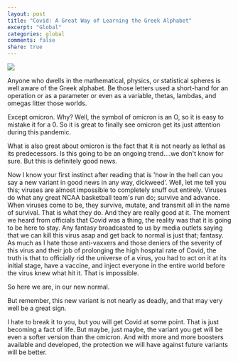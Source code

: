 ```yaml
---
layout: post
title: "Covid: A Great Way of Learning the Greek Alphabet"
excerpt: "Global"
categories: global
comments: false
share: true
---
```




![](https://www.aljazeera.com/wp-content/uploads/2021/11/INTERACTIVE-COVID19-Omicron.png?resize=770%2C513)



Anyone who dwells in the mathematical, physics, or statistical spheres is well aware of the Greek alphabet. Be those letters used a short-hand for an operation or as a parameter or even as a variable, thetas, lambdas, and omegas litter those worlds. 


Except omicron. Why? Well, the symbol of omicron is an O, so it is easy to mistake it for a 0. So it is great to finally see omicron get its just attention during this pandemic.

What is also great about omicron is the fact that it is not nearly as lethal as its predecessors. Is this going to be an ongoing trend....we don't know for sure. But this is definitely good news.


Now I know your first instinct after reading that is 'how in the hell can you say a new variant in good news in any way, dickweed'. Well, let me tell you this; viruses are almost impossible to completely snuff out entirely. Viruses do what any great NCAA basketball team's run do; survive and advance. When viruses come to be, they survive, mutate, and transmit all in the name of survival. That is what they do. And they are really good at it. The moment we heard from officials that Covid was a thing, the reality was that it is going to be here to stay. Any fantasy broadcasted to us by media outlets saying that we can kill this virus asap and get back to normal is just that; fantasy. As much as I hate those anti-vaxxers and those deniers of the severity of this virus and their job of prolonging the high hospital rate of Covid, the truth is that to officially rid the universe of a virus, you had to act on it at its initial stage, have a vaccine, and inject everyone in the entire world before the virus knew what hit it. That is impossible. 

So here we are, in our new normal.

But remember, this new variant is not nearly as deadly, and that may very well be a great sign.


I hate to break it to you, but you will get Covid at some point. That is just becoming a fact of life. But maybe, just maybe, the variant you get will be even a softer version than the omicron. And with more and more boosters available and developed, the protection we will have against future variants will be better. 






